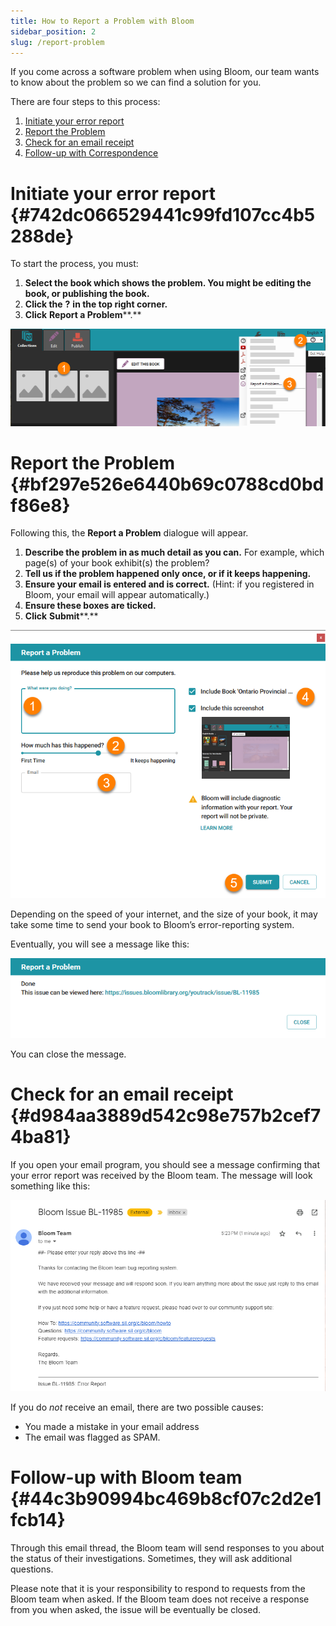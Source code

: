 ```yaml
---
title: How to Report a Problem with Bloom
sidebar_position: 2
slug: /report-problem
---
```




If you come across a software problem when using Bloom, our team wants to know about the problem so we can find a solution for you. 


There are four steps to this process:

1. [Initiate your error report](/report-problem#742dc066529441c99fd107cc4b5288de)
2. [Report the Problem](/report-problem#bf297e526e6440b69c0788cd0bdf86e8)
3. [Check for an email receipt](/report-problem#d984aa3889d542c98e757b2cef74ba81)
4. [Follow-up with Correspondence](/report-problem#44c3b90994bc469b8cf07c2d2e1fcb14)

# Initiate your error report {#742dc066529441c99fd107cc4b5288de}


To start the process, you must:

1. **Select the book which shows the problem. You might be editing the book, or publishing the book.**
2. **Click the** **?** **in the top right corner.**
3. **Click** **Report a Problem****.**

![](./535153799.png)


# Report the Problem {#bf297e526e6440b69c0788cd0bdf86e8}


Following this, the **Report a Problem** dialogue will appear.

1. **Describe the problem in as much detail as you can.** For example, which page(s) of your book exhibit(s) the problem?
2. **Tell us if the problem happened only once, or if it keeps happening.**
3. **Ensure your email is entered and is correct.** (Hint: if you registered in Bloom, your email will appear automatically.)
4. **Ensure these boxes are ticked.**
5. **Click** **Submit****.**

![](./460702887.png)


Depending on the speed of your internet, and the size of your book, it may take some time to send your book to Bloom’s error-reporting system.


Eventually, you will see a message like this:


![](./1778190899.png)


You can close the message.


# Check for an email receipt {#d984aa3889d542c98e757b2cef74ba81}


If you open your email program, you should see a message confirming that your error report was received by the Bloom team. The message will look something like this:


![](./1002172445.png)


If you do _not_ receive an email, there are two possible causes:

- You made a mistake in your email address
- The email was flagged as SPAM.

# Follow-up with Bloom team {#44c3b90994bc469b8cf07c2d2e1fcb14}


Through this email thread, the Bloom team will send responses to you about the status of their investigations. Sometimes, they will ask additional questions. 


Please note that it is your responsibility to respond to requests from the Bloom team when asked. If the Bloom team does not receive a response from you when asked, the issue will be eventually be closed.

